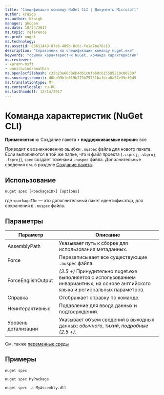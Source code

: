 ```yaml
---
title: "Спецификация команду NuGet CLI | Документы Microsoft"
author: kraigb
ms.author: kraigb
manager: ghogen
ms.date: 10/24/2017
ms.topic: reference
ms.prod: nuget
ms.technology: 
ms.assetid: 85611449-87e6-489b-8c6c-fe1d7be76c13
description: "Справочник по спецификации команду nuget.exe"
keywords: "ссылка характеристик NuGet, команда характеристик"
ms.reviewer:
- karann-msft
- unniravindranathan
ms.openlocfilehash: c32b23e66c8eb4db1c8fa6dc615589219c00239f
ms.sourcegitcommit: d0ba99bfe019b779b75731bafdca8a37e35ef0d9
ms.translationtype: MT
ms.contentlocale: ru-RU
ms.lasthandoff: 12/14/2017
---
```

# <a name="spec-command-nuget-cli"></a>Команда характеристик (NuGet CLI)

**Применяется к:** Создание пакета &bullet; **поддерживаемые версии:** все

Приводит к возникновению ошибки `.nuspec` файла для нового пакета. Если выполняются в той же папке, что и файл проекта (`.csproj`, `.vbproj`, `.fsproj`), `spec` создает токенами `.nuspec` файла. Дополнительные сведения см. в разделе [Создание пакета](../create-packages/creating-a-package.md).

## <a name="usage"></a>Использование

```
nuget spec [<packageID>] [options]
```

где `<packageID>` — это дополнительный пакет идентификатор, для сохранения в `.nuspec` файла.

## <a name="options"></a>Параметры

| Параметр | Описание |
| --- | --- |
| AssemblyPath | Указывает путь к сборке для использования метаданных. |
| Force | Перезаписывает все существующие `.nuspec` файла. |
| ForceEnglishOutput | *(3.5 +)*  Принудительно nuget.exe выполняется с использованием инвариантных, на основе английского языка и региональных параметров. |
| Справка | Отображает справку по команде. |
| Неинтерактивные | Подавление для ввода данных и подтверждений. |
| Уровень детализации | Указывает объем сведений в выходных данных: *обычного*, *тихий*, *подробные (2.5 +)*. |

См. также [переменные среды](cli-ref-environment-variables.md)

## <a name="examples"></a>Примеры

```
nuget spec

nuget spec MyPackage

nuget spec -a MyAssembly.dll
```
